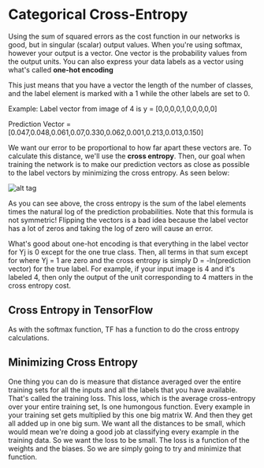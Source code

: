 # Categorical Cross-Entropy

Using the sum of squared errors as the cost function in our networks is good, but in singular (scalar) output values. When you're using
softmax, however your output is a vector. One vector is the probability values from the output units. You can also express your data
labels as a vector using what's called **one-hot encoding**

This just means that you have a vector the length of the number of classes, and the label element is marked with a 1 while the other
labels are set to 0.

Example: Label vector from image of 4 is y = [0,0,0,0,1,0,0,0,0,0]

Prediction Vector = [0.047,0.048,0.061,0.07,0.330,0.062,0.001,0.213,0.013,0.150]

We want our error to be proportional to how far apart these vectors are. To calculate this distance, we'll use the **cross entropy**. Then, our goal when training the network is to make our prediction vectors as close as possible to the label vectors by minimizing the cross entropy. As seen below:

![alt tag](https://d17h27t6h515a5.cloudfront.net/topher/2017/February/589b18f5_cross-entropy-diagram/cross-entropy-diagram.png)

As you can see above, the cross entropy is the sum of the label elements times the natural log of the prediction probabilities. Note that this formula is not symmetric! Flipping the vectors is a bad idea because the label vector has a lot of zeros and taking the log of zero will cause an error.

What's good about one-hot encoding is that everything in the label vector for Yj is 0 except for the one true class. Then, all terms in
that sum except for where Yj = 1 are zero and the cross entropy is simply D = -ln(prediction vector) for the true label. For example, if
your input image is 4 and it's labeled 4, then only the output of the unit corresponding to 4 matters in the cross entropy cost.

## Cross Entropy in TensorFlow

As with the softmax function, TF has a function to do the cross entropy calculations.

## Minimizing Cross Entropy

One thing you can do is measure that distance averaged over the entire training sets for all the inputs and all the labels that you have available. That's called the training loss. This loss, which is the average cross-entropy over your entire training set, Is one humongous function. Every example in your training set gets multiplied by this one big matrix W. And then they get all added up in one big sum.
We want all the distances to be small, which would mean we're doing a good job at classifying every example in the training data. So we want the loss to be small. The loss is a function of the weights and the biases. So we are simply going to try and minimize that function.


